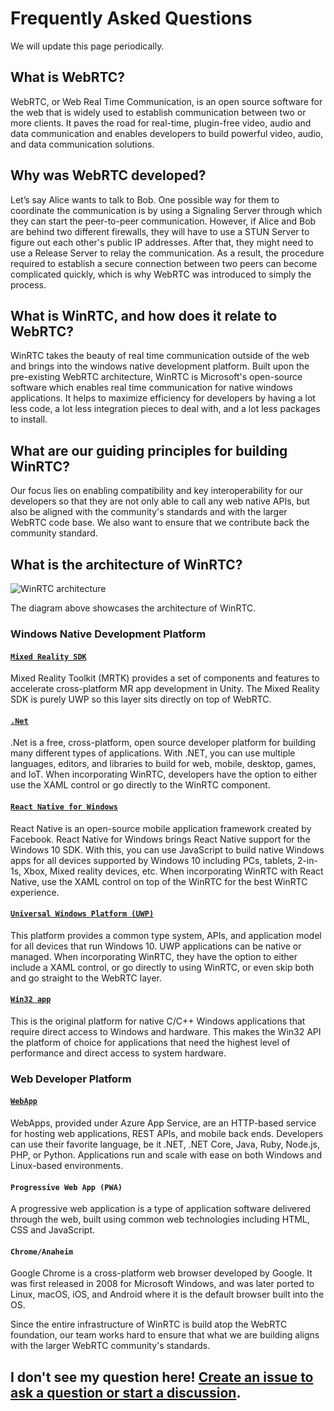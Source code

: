 # Frequently Asked Questions
We will update this page periodically.

## What is WebRTC?
WebRTC, or Web Real Time Communication, is an open source software for the web that is widely used to establish communication between two or more clients. It paves the road for real-time, plugin-free video, audio and data communication and enables  developers to build powerful video, audio, and data communication solutions. 
	
## Why was WebRTC developed? 
Let’s say Alice wants to talk to Bob. One possible way for them to coordinate the communication is by using a Signaling Server through which they can start the peer-to-peer communication. However, if Alice and Bob are behind two different firewalls, they will have to use a STUN Server to figure out each other's public IP addresses. After that, they might need to use a Release Server to relay the communication. As a result, the procedure required to establish a secure connection between two peers can become complicated quickly, which is why WebRTC was introduced to simply the process. 

## What is WinRTC, and how does it relate to WebRTC?
WinRTC takes the beauty of real time communication outside of the web and brings into the windows native development platform. Built upon the pre-existing WebRTC architecture, WinRTC is Microsoft's open-source software which enables real time communication for native windows applications. It helps to maximize efficiency for developers by having a lot less code, a lot less integration pieces to deal with, and a lot less packages to install.
	
## What are our guiding principles for building WinRTC?  
Our focus lies on enabling compatibility and key interoperability for our developers so that they are not only able to call any web native APIs, but also be aligned with the community's standards and with the larger WebRTC code base. We also want to ensure that we contribute back the community standard. 

## What is the architecture of WinRTC?

<img alt="WinRTC architecture" src="https://raw.githubusercontent.com/microsoft/winrtc/documentation-edits/doc/images/WinRTC_Architecture.png">

The diagram above showcases the architecture of WinRTC. 

### Windows Native Development Platform

#### [`Mixed Reality SDK`](https://docs.microsoft.com/en-us/windows/mixed-reality/unity-development-overview)
Mixed Reality Toolkit (MRTK) provides a set of components and features to accelerate cross-platform MR app development in Unity. The Mixed Reality SDK is purely UWP so this layer sits directly on top of WebRTC.  

#### [`.Net`](https://dotnet.microsoft.com/)
.Net is a free, cross-platform, open source developer platform for building many different types of applications. With .NET, you can use multiple languages, editors, and libraries to build for web, mobile, desktop, games, and IoT. When incorporating WinRTC, developers have the option to either use the XAML control or go directly to the WinRTC component.  

#### [`React Native for Windows`](https://microsoft.github.io/react-native-windows/) 
React Native is an open-source mobile application framework created by Facebook. React Native for Windows brings React Native support for the Windows 10 SDK. With this, you can use JavaScript to build native Windows apps for all devices supported by Windows 10 including PCs, tablets, 2-in-1s, Xbox, Mixed reality devices, etc. When incorporating WinRTC with React Native, use the XAML control on top of the WinRTC for the best WinRTC experience. 

#### [`Universal Windows Platform (UWP)`](https://docs.microsoft.com/en-us/windows/apps/desktop/choose-your-platform#uwp)
This platform provides a common type system, APIs, and application model for all devices that run Windows 10. UWP applications can be native or managed. When incorporating WinRTC, they have the option to either include a XAML control, or go directly to using WinRTC, or even skip both and go straight to the WebRTC layer.

#### [`Win32 app`](https://docs.microsoft.com/en-us/windows/apps/desktop/choose-your-platform#win32) 
This is the original platform for native C/C++ Windows applications that require direct access to Windows and hardware. This makes the Win32 API the platform of choice for applications that need the highest level of performance and direct access to system hardware. 

### Web Developer Platform

#### [`WebApp`](https://docs.microsoft.com/en-us/azure/devops/pipelines/targets/webapp?view=azure-devops&tabs=yaml)
WebApps, provided under Azure App Service, are an HTTP-based service for hosting web applications, REST APIs, and mobile back ends. Developers can use their favorite language, be it .NET, .NET Core, Java, Ruby, Node.js, PHP, or Python. Applications run and scale with ease on both Windows and Linux-based environments.

#### `Progressive Web App (PWA)` 
A progressive web application is a type of application software delivered through the web, built using common web technologies including HTML, CSS and JavaScript.

#### `Chrome/Anaheim` 
Google Chrome is a cross-platform web browser developed by Google. It was first released in 2008 for Microsoft Windows, and was later ported to Linux, macOS, iOS, and Android where it is the default browser built into the OS.

Since the entire infrastructure of WinRTC is build atop the WebRTC foundation, our team works hard to ensure that what we are building aligns with the larger WebRTC community's standards. 

## I don't see my question here! [Create an issue to ask a question or start a discussion](https://github.com/microsoft/ProjectReunion/issues/new/choose).
